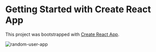 # Getting Started with Create React App

This project was bootstrapped with [Create React App](https://github.com/facebook/create-react-app).

![random-user-app](https://user-images.githubusercontent.com/87023339/148706368-963ed014-e6fd-46c2-a8d2-d629adcb7d20.gif)
